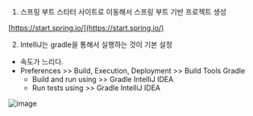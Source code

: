 1. 스프링 부트 스타터 사이트로 이동해서 스프링 부트 기반 프로젝트 생성

 [https://start.spring.io/](https://start.spring.io/)


2. IntelliJ는 gradle을 통해서 실행하는 것이 기본 설정
- 속도가 느리다.
- Preferences >> Build, Execution, Deployment >> Build Tools Gradle
  - Build and run using >> Gradle IntelliJ IDEA
  - Run tests using >> Gradle IntelliJ IDEA

![image](https://user-images.githubusercontent.com/52149400/181707639-1f3bfb6f-bd75-4a12-96c3-b1b686c202c8.png)
